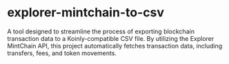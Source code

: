 # explorer-mintchain-to-csv
A tool designed to streamline the process of exporting blockchain transaction data to a Koinly-compatible CSV file. By utilizing the Explorer MintChain API, this project automatically fetches transaction data, including transfers, fees, and token movements.
